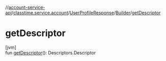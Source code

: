 //[account-service-api](../../../../index.md)/[classtime.service.account](../../index.md)/[UserProfileResponse](../index.md)/[Builder](index.md)/[getDescriptor](get-descriptor.md)

# getDescriptor

[jvm]\
fun [getDescriptor](get-descriptor.md)(): Descriptors.Descriptor
